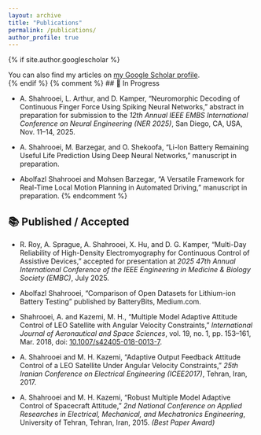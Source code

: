 ```yaml
---
layout: archive
title: "Publications"
permalink: /publications/
author_profile: true
---
```


{% if site.author.googlescholar %}
<div class="wordwrap">
  You can also find my articles on <a href="{{site.author.googlescholar}}" target="_blank">my Google Scholar profile</a>.
</div>
{% endif %}
{% comment %}
## 📝 In Progress

- A. Shahrooei, L. Arthur, and D. Kamper, “Neuromorphic Decoding of Continuous Finger Force Using Spiking Neural Networks,” abstract in preparation for submission to the *12th Annual IEEE EMBS International Conference on Neural Engineering (NER 2025)*, San Diego, CA, USA, Nov. 11–14, 2025.

- A. Shahrooei, M. Barzegar, and O. Shekoofa, “Li-Ion Battery Remaining Useful Life Prediction Using Deep Neural Networks,” manuscript in preparation.

- Abolfazl Shahrooei and Mohsen Barzegar, “A Versatile Framework for Real-Time Local Motion Planning in Automated Driving,” manuscript in preparation. {% endcomment %}

## 📚 Published / Accepted

- R. Roy, A. Sprague, A. Shahrooei, X. Hu, and D. G. Kamper, “Multi-Day Reliability of High-Density Electromyography for Continuous Control of Assistive Devices,” accepted for presentation at *2025 47th Annual International Conference of the IEEE Engineering in Medicine & Biology Society (EMBC)*, July 2025.

- Abolfazl Shahrooei, “Comparison of Open Datasets for Lithium-ion Battery Testing” published by BatteryBits, Medium.com.

- Shahrooei, A. and Kazemi, M. H., “Multiple Model Adaptive Attitude Control of LEO Satellite with Angular Velocity Constraints,” *International Journal of Aeronautical and Space Sciences*, vol. 19, no. 1, pp. 153–161, Mar. 2018, doi: [10.1007/s42405-018-0013-7](https://doi.org/10.1007/s42405-018-0013-7).

- A. Shahrooei and M. H. Kazemi, “Adaptive Output Feedback Attitude Control of a LEO Satellite Under Angular Velocity Constraints,” *25th Iranian Conference on Electrical Engineering (ICEE2017)*, Tehran, Iran, 2017.

- A. Shahrooei and M. H. Kazemi, “Robust Multiple Model Adaptive Control of Spacecraft Attitude,” *2nd National Conference on Applied Researches in Electrical, Mechanical, and Mechatronics Engineering*, University of Tehran, Tehran, Iran, 2015. *(Best Paper Award)*



